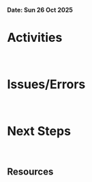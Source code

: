 **Date: Sun 26 Oct 2025**<br>
# Activities
<br>

# Issues/Errors
<br>

# Next Steps
<br>

## Resources
<br>
